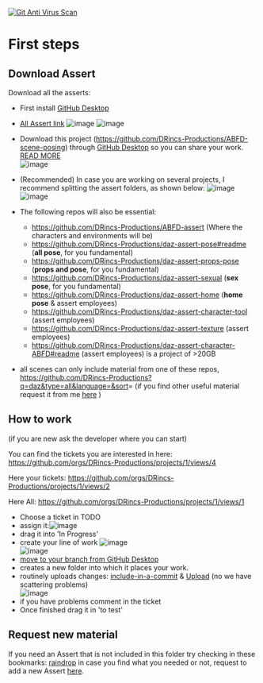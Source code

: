 [![Git Anti Virus Scan](https://github.com/DRincs-Productions/ABFD-scene-posing/actions/workflows/antivirus.yml/badge.svg)](https://github.com/DRincs-Productions/ABFD-scene-posing/actions/workflows/antivirus.yml)

# First steps

## Download Assert
Download all the asserts:
* First install [GitHub Desktop](https://desktop.github.com/)
* [All Assert link](https://github.com/orgs/DRincs-Productions/repositories?language=&q=daz-assert&sort=&type=all)
  ![image](https://user-images.githubusercontent.com/67595890/190846570-40623a09-39a0-424b-ad12-b7fec3cdfc92.png)
  ![image](https://user-images.githubusercontent.com/67595890/190846676-1a9beb04-b39f-4a4b-9ef3-d8f55a468fec.png)


* Download this project (https://github.com/DRincs-Productions/ABFD-scene-posing) through [GitHub Desktop](https://desktop.github.com/) so you can share your work. [READ MORE](#Instructions-to-Download)   
 ![image](https://user-images.githubusercontent.com/67595890/188271433-393aeb4d-4044-475e-a702-54077f99e159.png)
* (Recommended) In case you are working on several projects, I recommend splitting the assert folders, as shown below:
 ![image](https://user-images.githubusercontent.com/67595890/187970556-73c7c9a1-7def-4efe-ab4e-24f6a12e0f1e.png)
 ![image](https://user-images.githubusercontent.com/67595890/187970581-617e4ec2-16f1-4527-9665-c03f395c2b9b.png)
* The following repos will also be essential:
  * <https://github.com/DRincs-Productions/ABFD-assert> (Where the characters and environments will be)
  * <https://github.com/DRincs-Productions/daz-assert-pose#readme> (**all pose**, for you fundamental)
  * <https://github.com/DRincs-Productions/daz-assert-props-pose> (**props and pose**, for you fundamental)
  * https://github.com/DRincs-Productions/daz-assert-sexual (**sex pose**, for you fundamental)
  * <https://github.com/DRincs-Productions/daz-assert-home>  (**home pose** & assert employees)
  * <https://github.com/DRincs-Productions/daz-assert-character-tool> (assert employees)
  * https://github.com/DRincs-Productions/daz-assert-texture (assert employees)
  * <https://github.com/DRincs-Productions/daz-assert-character-ABFD#readme>  (assert employees) is a project of  >20GB
* all scenes can only include material from one of these repos, <https://github.com/DRincs-Productions?q=daz&type=all&language=&sort>= (if you find other useful material request it from me [here](#request-new-material) )


## How to work

(if you are new ask the developer where you can start)

You can find the tickets you are interested in here:
<https://github.com/orgs/DRincs-Productions/projects/1/views/4>

Here your tickets:
<https://github.com/orgs/DRincs-Productions/projects/1/views/2>

Here All:
<https://github.com/orgs/DRincs-Productions/projects/1/views/1>

* Choose a ticket in TODO
* assign it:![image](https://user-images.githubusercontent.com/67595890/187976846-b96bd4fe-2776-40ac-81b4-ceb79805a2ce.png)
* drag it into 'In Progress'
* create your line of work 
  ![image](https://user-images.githubusercontent.com/67595890/188271312-4c007b09-7136-4e2b-94f1-9a09a939acac.png)   
  ![image](https://user-images.githubusercontent.com/67595890/188271522-413624b1-bdf3-4bf2-81c5-2d9a8bef0604.png)
* [move to your branch from GitHub Desktop](https://docs.github.com/en/desktop/contributing-and-collaborating-using-github-desktop/making-changes-in-a-branch/committing-and-reviewing-changes-to-your-project#choosing-a-branch-and-making-changes)
* creates a new folder into which it places your work.
* routinely uploads changes:  [include-in-a-commit](https://docs.github.com/en/desktop/contributing-and-collaborating-using-github-desktop/making-changes-in-a-branch/committing-and-reviewing-changes-to-your-project#selecting-changes-to-include-in-a-commit) & [Upload](https://docs.github.com/en/desktop/contributing-and-collaborating-using-github-desktop/making-changes-in-a-branch/committing-and-reviewing-changes-to-your-project#write-a-commit-message-and-push-your-changes) (no we have scattering problems)   
  ![image](https://user-images.githubusercontent.com/67595890/188271568-135aa7c6-362e-4265-a662-d3d542311e8e.png)
* if you have problems comment in the ticket
* Once finished drag it in 'to test'

## Request new material

If you need an Assert that is not included in this folder try checking in these bookmarks: [raindrop](https://raindrop.io/drincs)
in case you find what you needed or not, request to add a new Assert [here](https://github.com/DRincs-Productions/daz-assert-posing/issues/new/choose).
